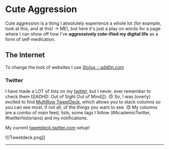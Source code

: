 # Cute Aggression

Cute aggression is a thing I absolutely experience a whole lot (for example, look at this, and at this! → ME), but here it's just a play on words for a page where I can show off how I've **aggressively cute-ified my digital life** as a form of self-medication.

## The Internet
To change the look of websites I use [Stylus :: add0n.com](https://add0n.com/stylus.html)

### **Twitter**
I have made a LOT of lists on my [twitter](twitter.com/ameyawarde), but I never, ever remember to check them ([[ADHD: Out of Sight Out of Mind]]). 😞 So, I was (overly) excited to find [MultiRow TweetDeck](https://multirow.page/), which allows you to stack columns so you can see most, if not all, of the things you want to see.  😍 My columns are a combo of main feed, lists, some tags I follow (#AcademicTwitter, #twitterhistorians) and my notifications. 

My current [tweetdeck.twitter.com](https://tweetdeck.twitter.com/) setup!

![[Tweetdeck.png]]


---





	
	

